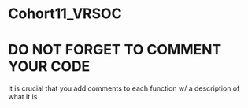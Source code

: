 # Cohort11_VRSOC

# DO NOT FORGET TO COMMENT YOUR CODE
It is crucial that you add comments to each function w/ a description of what it is
